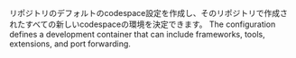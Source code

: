 リポジトリのデフォルトのcodespace設定を作成し、そのリポジトリで作成されたすべての新しいcodespaceの環境を決定できます。 The configuration defines a development container that can include frameworks, tools, extensions, and port forwarding. 
